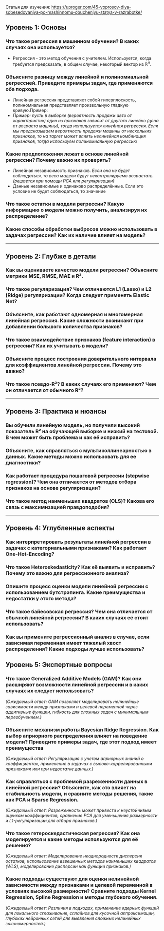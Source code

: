 Статья для изучения:
https://uproger.com/45-voprosov-dlya-sobesedovaniya-po-mashinnomu-obucheniyu-statya-v-razrabotke/

## Уровень 1: Основы

### Что такое регрессия в машинном обучении? В каких случаях она используется?
- Регрессия - это метод обучения с учителем. Используется, когда требуется предсказать, в общем случае, некоторый вектор из $\mathbb{R}^n$.

### Объясните разницу между линейной и полиномиальной регрессией. Приведите примеры задач, где применяются оба подхода.
- Линейная регрессия представляет собой гиперплоскость, полиномиальная представляет произвольную гладкую кривую.Пример:
- *Пример: пусть в выборке (вероятность продажи авто от характеристик) один из признаков зависит от другого линейно (цена от возраста машины), тогда используется линейная регрессия. Если мы предсказываем вероятность продажи машины от нескольких признаков, то на таргет может влиять нелинейная комбинация признаков, тогда используем полиномиальную регрессию*

### Какие предположения лежат в основе линейной регрессии? Почему важно их проверять?	
- Линейная независимость признаков. *Если она не будет соблюдаться, то веса модели будут неконтролируемо возрастать. (решается при помощи PCA или регуляризации)*
- Данные независимые и одинаково распределённые. Если это условие не будет соблюдаться, то значение 

### Что такое остатки в модели регрессии? Какую информацию о модели можно получить, анализируя их распределение?


### Какие способы обработки выбросов можно использовать в задачах регрессии? Как их наличие влияет на модель?


---

## Уровень 2: Глубже в детали

### Как вы оцениваете качество модели регрессии? Объясните метрики MSE, RMSE, MAE и R².


### Что такое регуляризация? Чем отличаются L1 (Lasso) и L2 (Ridge) регуляризации? Когда следует применять Elastic Net?


### Объясните, как работают одномерная и многомерная линейная регрессия. Какие сложности возникают при добавлении большого количества признаков?


### Что такое взаимодействие признаков (feature interaction) в регрессии? Как их учитывать в модели?


### Объясните процесс построения доверительного интервала для коэффициентов линейной регрессии. Почему это важно?


### Что такое псевдо-R²? В каких случаях его применяют? Чем он отличается от обычного R²?


---

## Уровень 3: Практика и нюансы

### Вы обучили линейную модель, но получили высокий показатель R² на обучающей выборке и низкий на тестовой. В чем может быть проблема и как её исправить?


### Объясните, как справляться с мультиколлинеарностью в данных. Какие методы можно использовать для ее диагностики?


### Как работает процедура пошаговой регрессии (stepwise regression)? Чем она отличается от методов отбора признаков на основе регуляризации?


### Что такое метод наименьших квадратов (OLS)? Какова его связь с максимизацией правдоподобия?


---

## Уровень 4: Углубленные аспекты

### Как интерпретировать результаты линейной регрессии в задачах с категориальными признаками? Как работает One-Hot-Encoding?


### Что такое Heteroskedasticity? Как её выявить и исправить? Почему это важно для регрессионного анализа?


### Опишите процесс оценки модели линейной регрессии с использованием бутстрэпинга. Какие преимущества и недостатки у этого метода?


### Что такое байесовская регрессия? Чем она отличается от обычной линейной регрессии? В каких случаях её стоит использовать?


### Как вы примените регрессионный анализ в случае, если зависимая переменная имеет тяжелый хвост распределения? Какие подходы лучше использовать?


## Уровень 5: Экспертные вопросы

### Что такое Generalized Additive Models (GAM)? Как они расширяют возможности линейной регрессии и в каких случаях их следует использовать?

*(Ожидаемый ответ: GAM позволяет моделировать нелинейные зависимости между признаками и целевой переменной через аддитивные функции, гибкость для сложных задач с минимальным переобучением.)*
    
### Объясните механизм работы Bayesian Ridge Regression. Как выбор априорного распределения влияет на поведение модели? Приведите примеры задач, где этот подход имеет преимущества
    
*(Ожидаемый ответ: Регуляризация с учетом априорных знаний о коэффициентах, применение в задачах с высоко-коррелированными признаками или при недостатке данных.)*
    
### Как справляться с проблемой разреженности данных в линейной регрессии? Объясните, как это влияет на стабильность модели, и сравните методы решения, такие как PCA и Sparse Regression.

_(Ожидаемый ответ: Разреженность может привести к неустойчивым оценкам коэффициентов, сравнение PCA для уменьшения размерности и L1-регуляризации для отбора признаков.)_
    
### Что такое гетероскедастическая регрессия? Как она моделируется и какие методы используются для её решения?

 _(Ожидаемый ответ: Моделирование неоднородности дисперсии остатков, использование взвешенных методов наименьших квадратов (WLS), моделирование дисперсии как функции признаков.)_
    
### Какие подходы существуют для оценки нелинейной зависимости между признаками и целевой переменной в условиях высокой размерности? Сравните подходы Kernel Regression, Spline Regression и методы глубокого обучения. 

_(Ожидаемый ответ: Различия в подходах, применение ядерных функций для локального сглаживания, сплайнов для кусочной аппроксимации, глубоких нейронных сетей для выявления сложных нелинейных закономерностей.)_